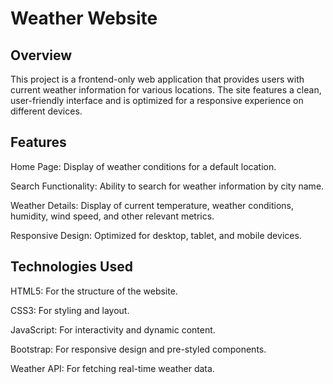 # **Weather Website**

## Overview

This project is a frontend-only web application that provides users with current weather information for various locations. The site features a clean, user-friendly interface and is optimized for a responsive experience on different devices.

## Features

Home Page: Display of weather conditions for a default location.

Search Functionality: Ability to search for weather information by city name.

Weather Details: Display of current temperature, weather conditions, humidity, wind speed, and other relevant metrics.

Responsive Design: Optimized for desktop, tablet, and mobile devices.

## Technologies Used

HTML5: For the structure of the website.

CSS3: For styling and layout.

JavaScript: For interactivity and dynamic content.

Bootstrap: For responsive design and pre-styled components.

Weather API: For fetching real-time weather data.
